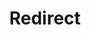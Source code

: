 ﻿---
layout: src/layouts/Redirect.astro
title: Redirect
redirect: https://yamldoc.liuyan.wang/docs/security/cve
pubDate:  2023-01-01
navSearch: false
navSitemap: false
navMenu: false
---
